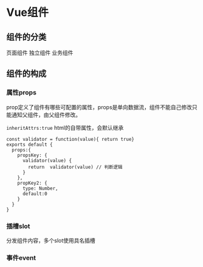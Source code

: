 # Vue组件

## 组件的分类

页面组件  独立组件 业务组件

## 组件的构成

### 属性props

prop定义了组件有哪些可配置的属性，props是单向数据流，组件不能自己修改只能通知父组件，由父组件修改。

`inheritAttrs:true` html的自带属性，会默认继承

```
const validator = function(value){ return true}
exports default {
  props:{
    propsKey: {
      validator(value) {
        return  validator(value) // 判断逻辑
      }
    },
    propKey2: {
      type: Number,
      default:0
    }
  }
}
```

### 插槽slot

分发组件内容，多个slot使用具名插槽

### 事件event



